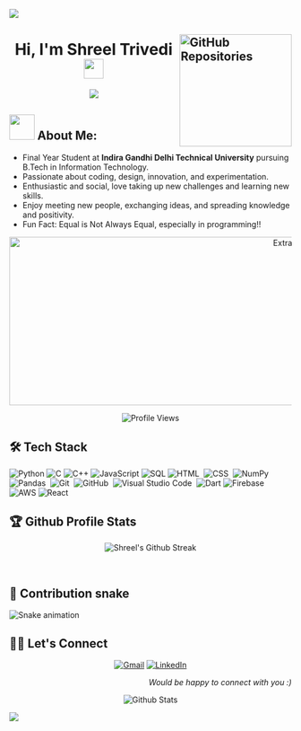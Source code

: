 <a href="https://www.youtube.com/watch?v=dQw4w9WgXcQ"><img src="https://user-images.githubusercontent.com/73097560/115834477-dbab4500-a447-11eb-908a-139a6edaec5c.gif"></a>
<!--GitHub Icon and Repository Link  -->
<a href="https://github.com/shreel143?tab=repositories"><img align='right' src='https://user-images.githubusercontent.com/5713670/87202985-820dcb80-c2b6-11ea-9f56-7ec461c497c3.gif' width='200' alt="GitHub Repositories" /></a>
--------
<!-- INTRODUCTION  -->
<h1 align="center">Hi, I'm Shreel Trivedi
    <img src="https://media.giphy.com/media/hvRJCLFzcasrR4ia7z/giphy.gif" width="35">
</h1>

<p align="center">
    <img src="https://readme-typing-svg.herokuapp.com/?lines=Always%20learning%20new%20things;B.Tech+Student;Front-End+Web+Developer;DS%20|%20AI%20|%20ML%20Enthusiast!&font=Fira%20Code&center=true&width=380&height=50">
</p>

<!-- About Me -->
<h2><img src="https://github.com/TheDudeThatCode/TheDudeThatCode/blob/master/Assets/Developer.gif" width="45" /> About Me:</h2>

- Final Year Student at **Indira Gandhi Delhi Technical University** pursuing B.Tech in Information Technology.
- Passionate about coding, design, innovation, and experimentation.
- Enthusiastic and social, love taking up new challenges and learning new skills.
- Enjoy meeting new people, exchanging ideas, and spreading knowledge and positivity.
- Fun Fact: Equal is Not Always Equal, especially in programming!!

<!-- Extra icons  -->
<p align="center">
    <img width="1000" height="300" src="https://media3.giphy.com/media/L1R1tvI9svkIWwpVYr/giphy.gif?cid=ecf05e47c7uz1kdy1htr9odlf6lgwwh9kqw2tg52yad4p4bb&rid=giphy.gif&ct=g" alt="Extra Icons">
</p>

<!--View Counter-->
<p align="center"> 
    <img src="https://komarev.com/ghpvc/?username=shreel143&label=Profile%20views&color=0e75b6&style=plastic" alt="Profile Views" /> 
</p>

<!-- Tech Stacks -->
<h2>🛠 Tech Stack</h2>

![Python](https://img.shields.io/badge/-Python-000?&logo=Python)
![C](https://img.shields.io/badge/-C-000?&logo=C)
![C++](https://img.shields.io/badge/-C++-000?&logo=c%2b%2b&logoColor=00599C)
![JavaScript](https://img.shields.io/badge/-JavaScript-000?&logo=JavaScript)
![SQL](https://img.shields.io/badge/-SQL-000?&logo=MySQL)
![HTML](https://img.shields.io/badge/-HTML-05122A?style=flat&logo=HTML5)&nbsp;
![CSS](https://img.shields.io/badge/-CSS-05122A?style=flat&logo=CSS3&logoColor=1572B6)&nbsp;
![NumPy](https://img.shields.io/badge/numpy%20-%23013243.svg?&style=flat&logo=numpy&logoColor=white)&nbsp;
![Pandas](https://img.shields.io/badge/pandas%20-%23150458.svg?&style=flat&logo=pandas&logoColor=white)&nbsp;
![Git](https://img.shields.io/badge/-Git-05122A?style=flat&logo=git)&nbsp;
![GitHub](https://img.shields.io/badge/-GitHub-05122A?style=flat&logo=github)&nbsp;
![Visual Studio Code](https://img.shields.io/badge/-Visual%20Studio%20Code-05122A?style=flat&logo=visual-studio-code&logoColor=007ACC)&nbsp;
![Dart](https://img.shields.io/badge/-Dart-000?&logo=dart)
![Firebase](https://img.shields.io/badge/-Firebase-000?&logo=firebase)
![AWS](https://img.shields.io/badge/-AWS-000?&logo=amazon-aws)
![React](https://img.shields.io/badge/-React-000?&logo=react)

<!-- Streak  -->
<h2>🏆 Github Profile Stats</h2>
<p align="center">
    <img alt="Shreel's Github Streak" src="https://github-readme-streak-stats.herokuapp.com/?user=shreel143&theme=algolia" alt="Streak" />     <!--
    <img alt="Shreel's Github Stats" src="https://denvercoder1-github-readme-stats.vercel.app/api/?username=shreel143&show_icons=true&count_private=true&theme=algolia" />
    <img alt="Shreel's Top Languages" height="183em" src="https://github-readme-stats-eight-theta.vercel.app/api/top-langs/?username=shreel143&layout=compact&langs_count=8&theme=algolia"/> 
    -->
</p>

<br>
<!-- ======================================================================================================================= -->
<!-- Badges -->
<!-- ## 🎖️Badges

[![AWS Certified Cloud Practitioner](https://images.credly.com/size/200x200/images/00634f82-b07f-4bbd-a6bb-53de397fc3a6/image.png)](https://www.credly.com/badges/942131ae-b896-4eea-becd-ce55cb8ba8ec/public_url)
 -->

<!-- ======================================================================================================================= -->
<!-- Contribution Snake -->
## 🐍 Contribution snake

![Snake animation](https://github.com/{shreel143}/{shreel143}/blob/output/github-contribution-grid-snake.svg)

<!-- ======================================================================================================================= -->
<!-- Let's Connect -->
## 🙋‍♀️ Let's Connect
<p align="center">
    <a href="mailto:shreeltrivedi2020@gmail.com"><img src="https://img.icons8.com/doodle/50/gmail-new.png" alt="Gmail" /></a>
   <a href="https://www.linkedin.com/in/shreel-trivedi-932993207/"><img src="https://img.icons8.com/doodle/48/000000/linkedin--v2.png" alt="LinkedIn" /></a>
</p>
<p align="right"><em>Would be happy to connect with you :)</em></p>

<!-- ======================================================================================================================= -->
<!-- End -->
<p align="center">
    <img src="https://raw.githubusercontent.com/bornmay/bornmay/Update/svg/Bottom.svg" alt="Github Stats" />
</p>
<a href="https://www.youtube.com/watch?v=dQw4w9WgXcQ"><img src="https://user-images.githubusercontent.com/73097560/115834477-dbab4500-a447-11eb-908a-139a6edaec5c.gif"></a>

